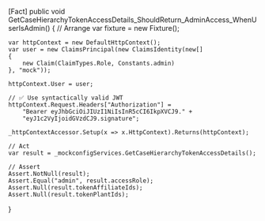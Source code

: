 [Fact]
public void GetCaseHierarchyTokenAccessDetails_ShouldReturn_AdminAccess_WhenUserIsAdmin()
{
    // Arrange
    var fixture = new Fixture();

    var httpContext = new DefaultHttpContext();
    var user = new ClaimsPrincipal(new ClaimsIdentity(new[]
    {
        new Claim(ClaimTypes.Role, Constants.admin)
    }, "mock"));

    httpContext.User = user;

    // ✅ Use syntactically valid JWT
    httpContext.Request.Headers["Authorization"] = 
        "Bearer eyJhbGciOiJIUzI1NiIsInR5cCI6IkpXVCJ9." +
        "eyJ1c2VyIjoidGVzdCJ9.signature";

    _httpContextAccessor.Setup(x => x.HttpContext).Returns(httpContext);

    // Act
    var result = _mockconfigServices.GetCaseHierarchyTokenAccessDetails();

    // Assert
    Assert.NotNull(result);
    Assert.Equal("admin", result.accessRole);
    Assert.Null(result.tokenAffiliateIds);
    Assert.Null(result.tokenPlantIds);
}
